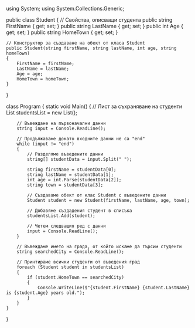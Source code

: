 using System;
using System.Collections.Generic;

public class Student
{
    // Свойства, описващи студента
    public string FirstName { get; set; }
    public string LastName { get; set; }
    public int Age { get; set; }
    public string HomeTown { get; set; }

    // Конструктор за създаване на обект от класа Student
    public Student(string firstName, string lastName, int age, string homeTown)
    {
        FirstName = firstName;
        LastName = lastName;
        Age = age;
        HomeTown = homeTown;
    }
}

class Program
{
    static void Main()
    {
        // Лист за съхраняване на студенти
        List<Student> studentsList = new List<Student>();

        // Въвеждане на първоначални данни
        string input = Console.ReadLine();

        // Продължаваме докато входните данни не са "end"
        while (input != "end")
        {
            // Разделяме въведените данни
            string[] studentData = input.Split(" ");

            string firstName = studentData[0];
            string lastName = studentData[1];
            int age = int.Parse(studentData[2]);
            string town = studentData[3];

            // Създаваме обект от клас Student с въведените данни
            Student student = new Student(firstName, lastName, age, town);

            // Добавяме създадения студент в списъка
            studentsList.Add(student);

            // Четем следващия ред с данни
            input = Console.ReadLine();
        }

        // Въвеждаме името на града, от който искаме да търсим студенти
        string searchedCity = Console.ReadLine();

        // Принтираме всички студенти от въведения град
        foreach (Student student in studentsList)
        {
            if (student.HomeTown == searchedCity)
            {
                Console.WriteLine($"{student.FirstName} {student.LastName} is {student.Age} years old.");
            }
        }
    }
}

